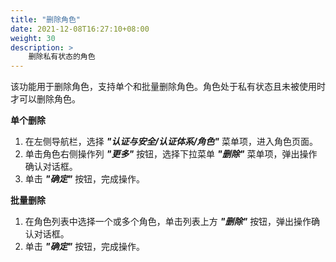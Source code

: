 ```yaml
---
title: "删除角色"
date: 2021-12-08T16:27:10+08:00
weight: 30
description: >
    删除私有状态的角色
---
```


该功能用于删除角色，支持单个和批量删除角色。角色处于私有状态且未被使用时才可以删除角色。

**单个删除**

1. 在左侧导航栏，选择 **_"认证与安全/认证体系/角色"_** 菜单项，进入角色页面。
2. 单击角色右侧操作列 **_"更多"_** 按钮，选择下拉菜单 **_"删除"_** 菜单项，弹出操作确认对话框。
2. 单击 **_"确定"_** 按钮，完成操作。

**批量删除**

1. 在角色列表中选择一个或多个角色，单击列表上方 **_"删除"_** 按钮，弹出操作确认对话框。
2. 单击 **_"确定"_** 按钮，完成操作。
